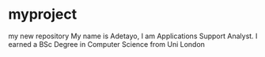 # myproject
my new repository
My name is Adetayo, I am Applications Support Analyst.
I earned a BSc Degree in Computer Science from Uni London
